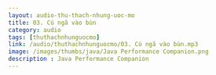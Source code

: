 ```yaml
---
layout: audio-thu-thach-nhung-uoc-mo
title: 03. Cú ngã vào bùn
category: audio
tags: [thuthachnhunguocmo]
link: /audio/thuthachnhunguocmo/03. Cú ngã vào bùn.mp3 
image: /images/thumbs/java/Java Performance Companion.png
description : Java Performance Companion 
---
```












